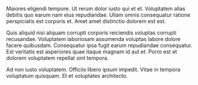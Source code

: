 Maiores eligendi tempore. Ut rerum dolor iusto qui et et. Voluptatem alias debitis quo earum nam eius repudiandae. Ullam omnis consequatur ratione perspiciatis est corporis et. Amet amet distinctio dolorem est est.
 Quis aliquid nisi aliquam corrupti corporis reiciendis voluptas corrupti recusandae. Voluptatem laboriosam assumenda voluptas labore dolore facere quibusdam. Consequatur ipsa fugit earum repudiandae consequatur. Est veritatis est asperiores quae itaque magnam id aut et. Porro est et dolorem voluptatem repellat sint tempora.
 Ad non iusto voluptatem. Officiis libero ipsum impedit. Vitae in tempora voluptatum quisquam. Et et voluptates architecto.